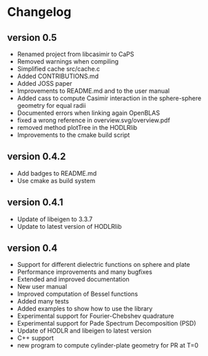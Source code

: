 Changelog
=========

version 0.5
-----------

* Renamed project from libcasimir to CaPS
* Removed warnings when compiling
* Simplified cache src/cache.c
* Added CONTRIBUTIONS.md
* Added JOSS paper
* Improvements to README.md and to the user manual
* Added cass to compute Casimir interaction in the sphere-sphere geometry for equal radii
* Documented errors when linking again OpenBLAS
* fixed a wrong reference in overview.svg/overview.pdf
* removed method plotTree in the HODLRlib
* Improvements to the cmake build script


version 0.4.2
-------------

* Add badges to README.md
* Use cmake as build system


version 0.4.1
-------------

* Update of libeigen to 3.3.7
* Update to latest version of HODLRlib


version 0.4
-----------

* Support for different dielectric functions on sphere and plate
* Performance improvements and many bugfixes
* Extended and improved documentation
* New user manual
* Improved computation of Bessel functions
* Added many tests
* Added examples to show how to use the library
* Experimental support for Fourier-Chebshev quadrature
* Experimental support for Pade Spectrum Decomposition (PSD)
* Update of HODLR and libeigen to latest version
* C++ support
* new program to compute cylinder-plate geometry for PR at T=0
